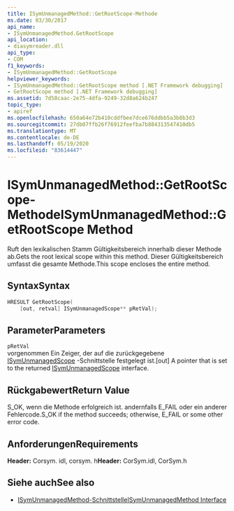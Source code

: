 ```yaml
---
title: ISymUnmanagedMethod::GetRootScope-Methode
ms.date: 03/30/2017
api_name:
- ISymUnmanagedMethod.GetRootScope
api_location:
- diasymreader.dll
api_type:
- COM
f1_keywords:
- ISymUnmanagedMethod::GetRootScope
helpviewer_keywords:
- ISymUnmanagedMethod::GetRootScope method [.NET Framework debugging]
- GetRootScope method [.NET Framework debugging]
ms.assetid: 7d58caac-2e75-4dfa-9249-32d8a624b247
topic_type:
- apiref
ms.openlocfilehash: 650a64e72b410cddfbee7dce676ddbb5a3b8b3d3
ms.sourcegitcommit: 27db07ffb26f76912feefba7b884313547410db5
ms.translationtype: MT
ms.contentlocale: de-DE
ms.lasthandoff: 05/19/2020
ms.locfileid: "83614447"
---
```

# <a name="isymunmanagedmethodgetrootscope-method"></a><span data-ttu-id="4b09d-102">ISymUnmanagedMethod::GetRootScope-Methode</span><span class="sxs-lookup"><span data-stu-id="4b09d-102">ISymUnmanagedMethod::GetRootScope Method</span></span>
<span data-ttu-id="4b09d-103">Ruft den lexikalischen Stamm Gültigkeitsbereich innerhalb dieser Methode ab.</span><span class="sxs-lookup"><span data-stu-id="4b09d-103">Gets the root lexical scope within this method.</span></span> <span data-ttu-id="4b09d-104">Dieser Gültigkeitsbereich umfasst die gesamte Methode.</span><span class="sxs-lookup"><span data-stu-id="4b09d-104">This scope encloses the entire method.</span></span>  
  
## <a name="syntax"></a><span data-ttu-id="4b09d-105">Syntax</span><span class="sxs-lookup"><span data-stu-id="4b09d-105">Syntax</span></span>  
  
```cpp  
HRESULT GetRootScope(  
    [out, retval] ISymUnmanagedScope** pRetVal);  
```  
  
## <a name="parameters"></a><span data-ttu-id="4b09d-106">Parameter</span><span class="sxs-lookup"><span data-stu-id="4b09d-106">Parameters</span></span>  
 `pRetVal`  
 <span data-ttu-id="4b09d-107">vorgenommen Ein Zeiger, der auf die zurückgegebene [ISymUnmanagedScope](isymunmanagedscope-interface.md) -Schnittstelle festgelegt ist.</span><span class="sxs-lookup"><span data-stu-id="4b09d-107">[out] A pointer that is set to the returned [ISymUnmanagedScope](isymunmanagedscope-interface.md) interface.</span></span>  
  
## <a name="return-value"></a><span data-ttu-id="4b09d-108">Rückgabewert</span><span class="sxs-lookup"><span data-stu-id="4b09d-108">Return Value</span></span>  
 <span data-ttu-id="4b09d-109">S_OK, wenn die Methode erfolgreich ist. andernfalls E_FAIL oder ein anderer Fehlercode.</span><span class="sxs-lookup"><span data-stu-id="4b09d-109">S_OK if the method succeeds; otherwise, E_FAIL or some other error code.</span></span>  
  
## <a name="requirements"></a><span data-ttu-id="4b09d-110">Anforderungen</span><span class="sxs-lookup"><span data-stu-id="4b09d-110">Requirements</span></span>  
 <span data-ttu-id="4b09d-111">**Header:** Corsym. idl, corsym. h</span><span class="sxs-lookup"><span data-stu-id="4b09d-111">**Header:** CorSym.idl, CorSym.h</span></span>  
  
## <a name="see-also"></a><span data-ttu-id="4b09d-112">Siehe auch</span><span class="sxs-lookup"><span data-stu-id="4b09d-112">See also</span></span>

- [<span data-ttu-id="4b09d-113">ISymUnmanagedMethod-Schnittstelle</span><span class="sxs-lookup"><span data-stu-id="4b09d-113">ISymUnmanagedMethod Interface</span></span>](isymunmanagedmethod-interface.md)
